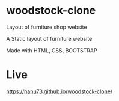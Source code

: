 # woodstock-clone
Layout of furniture shop website

A Static layout of furniture website

Made with HTML, CSS, BOOTSTRAP

# Live 
https://hanu73.github.io/woodstock-clone/
